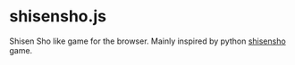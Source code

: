 # shisensho.js
Shisen Sho like game for the browser. Mainly inspired by python [shisensho](https://github.com/apolinux/shisensho) game.
